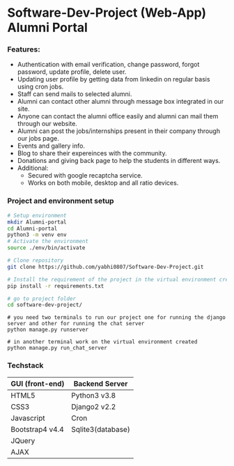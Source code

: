 # Software-Dev-Project (Web-App) Alumni Portal

### Features:
- Authentication with email verification, change password, forgot password, update profile, delete user.
- Updating user profile by getting data from linkedin on regular basis using cron jobs.
- Staff can send mails to selected alumni. 
- Alumni can contact other alumni through message box integrated in our site.
- Anyone can contact the alumni office easily and alumni can mail them through our website.
- Alumni can post the jobs/internships present in their company through our jobs page.
- Events and gallery info.
- Blog to share their expereinces with the community.
- Donations and giving back page to help the students in different ways.
- Additional:
	- Secured with google recaptcha service. 
	- Works on both mobile, desktop and all ratio devices.

	
### Project and environment setup
```bash
# Setup environment
mkdir Alumni-portal
cd Alumni-portal
python3 -m venv env
# Activate the environment
source ./env/bin/activate

# Clone repository
git clone https://github.com/yabhi0807/Software-Dev-Project.git

# Install the requirement of the project in the virtual environment created 
pip install -r requirements.txt

# go to project folder
cd software-dev-project/
```

```
# you need two terminals to run our project one for running the django server and other for running the chat server
python manage.py runserver

# in another terminal work on the virtual environment created
python manage.py run_chat_server
```

### Techstack

| GUI (front-end)  |  Backend Server |
|------------------|-----------------|
|  HTML5	   |  Python3 v3.8|
| CSS3		   |  Django2 v2.2|
| Javascript	   |  Cron	|
| Bootstrap4 v4.4  |  Sqlite3(database)	|
| JQuery	   |  		|
| AJAX		   |  		|
